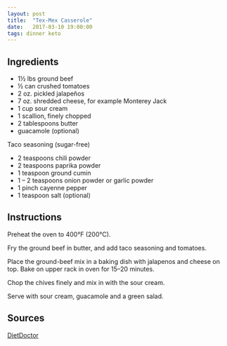 ```yaml
---
layout: post
title:  "Tex-Mex Casserole"
date:   2017-03-10 19:00:00
tags: dinner keto
---
```


Ingredients
-----------
- 1½ lbs ground beef
- ½ can crushed tomatoes
- 2 oz. pickled jalapeños
- 7 oz. shredded cheese, for example Monterey Jack
- 1 cup sour cream
- 1 scallion, finely chopped
- 2 tablespoons butter
- guacamole (optional)

Taco seasoning (sugar-free)
- 2 teaspoons chili powder
- 2 teaspoons paprika powder
- 1 teaspoon ground cumin
- 1 – 2 teaspoons onion powder or garlic powder
- 1 pinch cayenne pepper
- 1 teaspoon salt (optional)

Instructions
------------
Preheat the oven to 400°F (200°C).

Fry the ground beef in butter, and add taco seasoning and tomatoes.

Place the ground-beef mix in a baking dish with jalapenos and cheese on top. Bake on upper rack in oven for 15–20 minutes.

Chop the chives finely and mix in with the sour cream.

Serve with sour cream, guacamole and a green salad.

Sources
------
[DietDoctor](https://www.dietdoctor.com/recipes/tex-mex-ground-beef)

